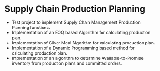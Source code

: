 Supply Chain Production Planning
================================
* Test project to implement Supply Chain Management Production Planning functions.
* Implementation of an EOQ based Algorithm for calculating production plan.
* Implementation of Silver Meal Algorithm for calculating production plan.
* Implementation of a Dynamic Programming based method for calculating production plan.
* Implementation of an algorithm to determine Available-to-Promise inventory from production plans and committed orders.